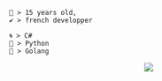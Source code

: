 
```
💬 > 15 years old,
✔️ > french developper
```

```
🌀 > C#
🐍 > Python
🐨 > Golang
```
<p align="center">
  <img src="https://komarev.com/ghpvc/?username=Its-Vichy&color=blue">
</p>
